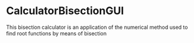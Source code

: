 # CalculatorBisectionGUI
This bisection calculator is an application of the numerical method used to find root functions by means of bisection
